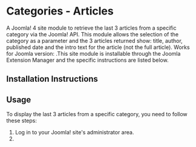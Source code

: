 # Categories - Articles
A Joomla! 4 site module to retrieve the last 3 articles from a specific category via the Joomla! API. This module allows the selection of the category as a parameter and the 3 articles returned show: title, author, published date and the intro text for the article (not the full article). Works for Joomla version: .This site module is installable through the Joomla Extension Manager and the specific instructions are listed below.

## Installation Instructions


## Usage

To display the last 3 articles from a specific category, you need to follow these steps:
1. Log in to your Joomla! site's administrator area.
2. 
